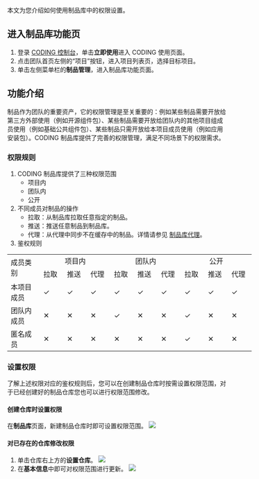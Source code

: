 本文为您介绍如何使用制品库中的权限设置。

## 进入制品库功能页
1. 登录 [CODING 控制台](https://console.cloud.tencent.com/coding)，单击**立即使用**进入 CODING 使用页面。
2. 点击团队首页左侧的“项目”按钮，进入项目列表页，选择目标项目。
3. 单击左侧菜单栏的**制品管理**，进入制品库功能页面。

## 功能介绍

制品作为团队的重要资产，它的权限管理是至关重要的：例如某些制品需要开放给第三方外部使用（例如开源组件包）、某些制品需要开放给团队内的其他项目组成员使用（例如基础公共组件包）、某些制品只需开放给本项目成员使用（例如应用安装包）。CODING 制品库提供了完善的权限管理，满足不同场景下的权限需求。

### 权限规则
1. CODING 制品库提供了三种权限范围
	- 项目内
	- 团队内
	- 公开
2. 不同成员对制品的操作
	- 拉取：从制品库拉取任意指定的制品。
	- 推送：推送任意制品到制品库。
	- 代理：从代理中同步不在缓存中的制品。详情请参见 [制品库代理](https://cloud.tencent.com/document/product/1116/46462)。
3. 鉴权规则
<table border=0 cellpadding=0 cellspacing=0 width=566
 style='border-collapse:
 collapse;table-layout:fixed;width:422pt'>
 <col width=71 style='mso-width-source:userset;mso-width-alt:2261;width:53pt'>
 <col width=55 span=9 style='mso-width-source:userset;mso-width-alt:1749;
 width:41pt'>
 <tr height=21 style='height:16.0pt'>
  <td height=21 class=xl65 width=71 style='height:16.0pt;width:53pt' rowspan="2">成员类别</td>
  <td align=center colspan=3 class=xl65 width=165 style='width:123pt'>项目内</td>
  <td align=center colspan=3 class=xl65 width=165 style='width:123pt'>团队内</td>
  <td align=center colspan=3 class=xl65 width=165 style='width:123pt'>公开</td>
 </tr>
 <tr height=21 style='height:16.0pt'>
  <td class=xl65>拉取</td>
  <td class=xl65>推送</td>
  <td class=xl65>代理</td>
  <td class=xl65>拉取</td>
  <td class=xl65>推送</td>
  <td class=xl65>代理</td>
  <td class=xl65>拉取</td>
  <td class=xl65>推送</td>
  <td class=xl65>代理</td>
 </tr>
 <tr height=25 style='height:19.0pt'>
  <td height=25 class=xl65 style='height:19.0pt'>本项目成员</td>
  <td class=xl66>&#10003;</td>
  <td class=xl66>&#10003;</td>
  <td class=xl66>&#10003;</td>
  <td class=xl66>&#10003;</td>
  <td class=xl66>&#10003;</td>
  <td class=xl66>&#10003;</td>
  <td class=xl66>&#10003;</td>
  <td class=xl66>&#10003;</td>
  <td class=xl66>&#10003;</td>
 </tr>
 <tr height=25 style='height:19.0pt'>
  <td height=25 class=xl65 style='height:19.0pt'>团队内成员</td>
  <td class=xl66>&#10005;</td>
  <td class=xl66>&#10005;</td>
  <td class=xl66>&#10005;</td>
  <td class=xl66>&#10003;</td>
  <td class=xl66>&#10005;</td>
  <td class=xl66>&#10005;</td>
  <td class=xl66>&#10003;</td>
  <td class=xl66>&#10005;</td>
  <td class=xl66>&#10005;</td>
 </tr>
 <tr height=25 style='height:19.0pt'>
  <td height=25 class=xl65 style='height:19.0pt'>匿名成员</td>
  <td class=xl66>&#10005;</td>
  <td class=xl66>&#10005;</td>
  <td class=xl66>&#10005;</td>
  <td class=xl66>&#10005;</td>
  <td class=xl66>&#10005;</td>
  <td class=xl66>&#10005;</td>
  <td class=xl66>&#10003;</td>
  <td class=xl66>&#10005;</td>
  <td class=xl66>&#10005;</td>
 </tr>
 <![if supportMisalignedColumns]>
 <tr height=0 style='display:none'>
  <td width=71 style='width:53pt'></td>
  <td width=55 style='width:41pt'></td>
  <td width=55 style='width:41pt'></td>
  <td width=55 style='width:41pt'></td>
  <td width=55 style='width:41pt'></td>
  <td width=55 style='width:41pt'></td>
  <td width=55 style='width:41pt'></td>
  <td width=55 style='width:41pt'></td>
  <td width=55 style='width:41pt'></td>
  <td width=55 style='width:41pt'></td>
 </tr>
 <![endif]>
 </table>

### 设置权限

了解上述权限对应的鉴权规则后，您可以在创建制品仓库时按需设置权限范围，对于已经创建好的制品仓库您也可以进行权限范围修改。

#### 创建仓库时设置权限

在**制品库**页面，新建制品仓库时即可设置权限范围。
![](https://main.qcloudimg.com/raw/007b4c6ee0c7851a3f28f15813a447e7.png)

#### 对已存在的仓库修改权限

1. 单击仓库右上方的**设置仓库**。
![](https://main.qcloudimg.com/raw/e987f53bcac759fa9ba3a9c1e2ca9e6c.png)
2. 在**基本信息**中即可对权限范围进行更新。
![](https://main.qcloudimg.com/raw/3092cb2b9b4c52e2772d1927078308c3.png)
